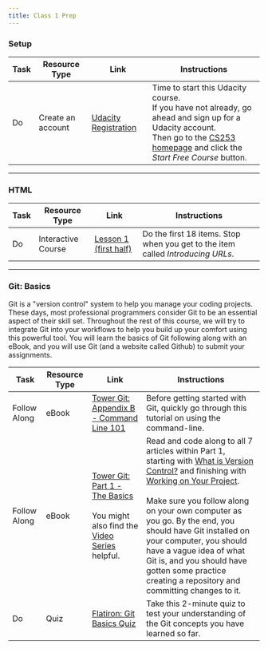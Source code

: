 ```yaml
---
title: Class 1 Prep
---
```



### Setup
Task | Resource Type | Link | Instructions
|----|---------------|------|-------------|
Do | Create an account | [Udacity Registration][sign-up] | Time to start this Udacity course. <br> If you have not already, go ahead and sign up for a Udacity account. <br> Then go to the [CS253 homepage][cs253] and click the *Start Free Course* button.

---

### HTML
Task | Resource Type | Link | Instructions
|----|---------------|------|-------------|
Do | Interactive Course | [Lesson 1 (first half)][lesson-1] | Do the first 18 items. Stop when you get to the item called *Introducing URLs*.

[sign-up]: https://www.udacity.com/account/auth#!/signup
[cs253]: https://www.udacity.com/course/web-development--cs253
[lesson-1]: https://classroom.udacity.com/courses/cs253/lessons/48737165/concepts/3136729170923#

---

### Git: Basics

Git is a "version control" system to help you manage your coding projects. These days, most professional programmers consider Git to be an essential aspect of their skill set. Throughout the rest of this course, we will try to integrate Git into your workflows to help you build up your comfort using this powerful tool. You will learn the basics of Git following along with an eBook, and you will use Git (and a website called Github) to submit your assignments.

Task | Resource Type | Link | Instructions
|----|---------------|------|-------------|
Follow Along | eBook | [Tower Git: Appendix B - Command Line 101][tower-command-line] | Before getting started with Git, quickly go through this tutorial on using the command-line.
Follow Along | eBook | [Tower Git: Part 1 - The Basics][tower-wivc] <br><br> You might also find the [Video Series][tower-vids] helpful. | Read and code along to all 7 articles within Part 1, starting with [What is Version Control?][tower-wivc] and finishing with [Working on Your Project][tower-woyp]. <br><br> Make sure you follow along on your own computer as you go. By the end, you should have Git installed on your computer, you should have a vague idea of what Git is, and you should have gotten some practice creating a repository and committing changes to it.
Do | Quiz | [Flatiron: Git Basics Quiz][flatiron-quiz] | Take this 2-minute quiz to test your understanding of the Git concepts you have learned so far.

[tower-command-line]: https://www.git-tower.com/learn/git/ebook/en/command-line/appendix/command-line-101#start
[tower-wivc]: https://www.git-tower.com/learn/git/ebook/en/command-line/basics/what-is-version-control#start
[tower-woyp]: https://www.git-tower.com/learn/git/ebook/en/command-line/basics/working-on-your-project#start
[tower-vids]: https://www.git-tower.com/learn/git/videos#episodes
[flatiron-quiz]: https://learn.co/lessons/git-basics-quiz


[what-is-version-control]: https://www.atlassian.com/git/tutorials/what-is-version-control
[a-short-introduction-to-git]: http://blog.mwaysolutions.com/2015/07/16/a-short-introduction-to-git/
[git-it-mac]: https://github.com/jlord/git-it-electron/releases/download/4.2.0/Git-it-Mac-x64.zip
[git-it-linux]: https://github.com/jlord/git-it-electron/releases/download/4.2.0/Git-it-Linux-x64.zip
[git-it-windows]: https://github.com/jlord/git-it-electron/releases/download/4.2.0/Git-it-Win-ia32.zip
